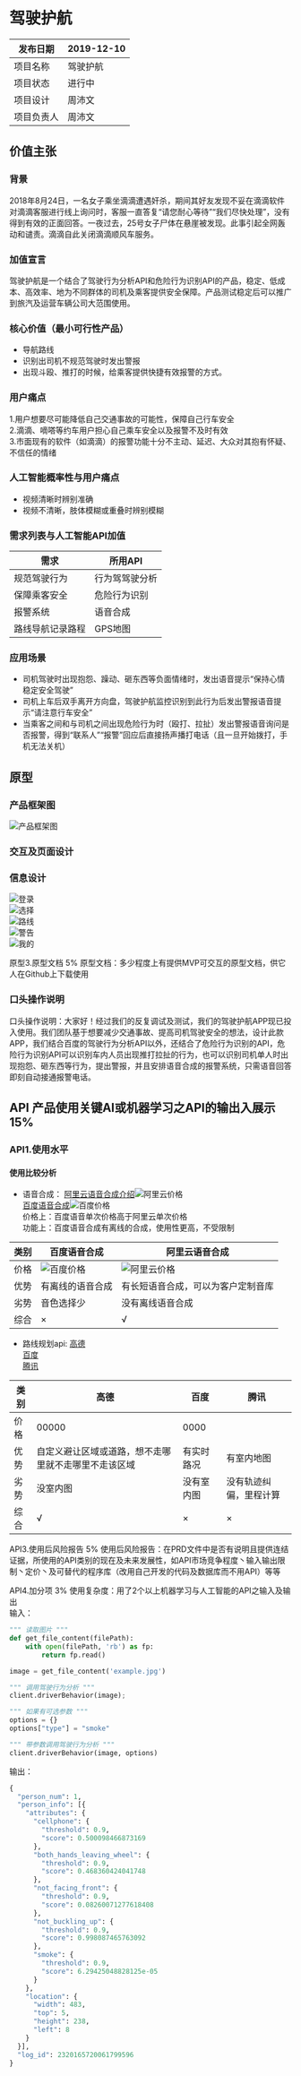 
# 驾驶护航
| 发布日期 | 2019-12-10 |
| -------- | --------- |
| 项目名称 | 驾驶护航 |
| 项目状态 | 进行中 |
| 项目设计 | 周沛文 |
| 项目负责人 | 周沛文 |
## 价值主张
### 背景
2018年8月24日，一名女子乘坐滴滴遭遇奸杀，期间其好友发现不妥在滴滴软件对滴滴客服进行线上询问时，客服一直答复“请您耐心等待”“我们尽快处理”，没有得到有效的正面回答。一夜过去，25号女子尸体在悬崖被发现。此事引起全网轰动和谴责。滴滴自此关闭滴滴顺风车服务。
### 加值宣言 
驾驶护航是一个结合了驾驶行为分析API和危险行为识别API的产品，稳定、低成本、高效率、地为不同群体的司机及乘客提供安全保障。产品测试稳定后可以推广到旅汽及运营车辆公司大范围使用。

### 核心价值（最小可行性产品）
* 导航路线
* 识别出司机不规范驾驶时发出警报
* 出现斗殴、推打的时候，给乘客提供快捷有效报警的方式。


### 用户痛点 
1.用户想要尽可能降低自己交通事故的可能性，保障自己行车安全<br>
2.滴滴、嘀嗒等约车用户担心自己乘车安全以及报警不及时有效<br>
3.市面现有的软件（如滴滴）的报警功能十分不主动、延迟、大众对其抱有怀疑、不信任的情绪

### 人工智能概率性与用户痛点
* 视频清晰时辨别准确
* 视频不清晰，肢体模糊或重叠时辨别模糊

  
### 需求列表与人工智能API加值 
| 需求 | 所用API |
| -------- | --------- |
| 规范驾驶行为 | 行为驾驾驶分析 |
| 保障乘客安全 | 危险行为识别 |
| 报警系统 | 语音合成 |
| 路线导航记录路程 | GPS地图 |

### 应用场景
* 司机驾驶时出现抱怨、躁动、砸东西等负面情绪时，发出语音提示“保持心情稳定安全驾驶”
* 司机上车后双手离开方向盘，驾驶护航监控识别到此行为后发出警报语音提示“请注意行车安全”
* 当乘客之间和与司机之间出现危险行为时（殴打、拉扯）发出警报语音询问是否报警，得到“联系人”“报警”回应后直接扬声播打电话（且一旦开始拨打，手机无法关机）

## 原型 

### 产品框架图
![产品框架图](https://github.com/pumennn/qimo/blob/master/pdf/%E9%A9%BE%E9%A9%B6%E6%B5%81%E7%A8%8B%E5%9B%BE.png)
### 交互及页面设计


### 信息设计 
![登录](https://github.com/pumennn/qimo/blob/master/pdf/%E7%99%BB%E5%BD%95%E4%BF%A1%E6%81%AF.png)<br>
![选择](https://github.com/pumennn/qimo/blob/master/pdf/%E9%80%89%E6%8B%A9%E6%A8%A1%E5%BC%8F%E4%BF%A1%E6%81%AF.png)<br>
![路线](https://github.com/pumennn/qimo/blob/master/pdf/%E8%B7%AF%E7%BA%BF%E4%BF%A1%E6%81%AF.png)<br>
![警告](https://github.com/pumennn/qimo/blob/master/pdf/%E8%AD%A6%E5%91%8A%E4%BF%A1%E6%81%AF.png)<br>
![我的](https://github.com/pumennn/qimo/blob/master/pdf/%E6%88%91%E7%9A%84%E4%BF%A1%E6%81%AF.png)<br>

原型3.原型文档 5%
原型文档：多少程度上有提供MVP可交互的原型文档，供它人在Github上下载使用

### 口头操作说明 
口头操作说明：大家好！经过我们的反复调试及测试，我们的驾驶护航APP现已投入使用。我们团队基于想要减少交通事故、提高司机驾驶安全的想法，设计此款APP，我们结合百度的驾驶行为分析API以外，还结合了危险行为识别的API，危险行为识别API可以识别车内人员出现推打拉扯的行为，也可以识别司机单人时出现抱怨、砸东西等行为，提出警报，并且安排语音合成的报警系统，只需语音回答即刻自动接通报警电话。
## API 产品使用关键AI或机器学习之API的输出入展示 15%
### API1.使用水平

#### 使用比较分析 
* 语音合成：
[阿里云语音合成介绍](https://ai.aliyun.com/nls/tts?spm=a2c4g.750001.h2v3icoap.188.47ca7b13RyG9D7)![阿里云价格](https://github.com/pumennn/qimo/blob/master/pdf/%E9%98%BF%E9%87%8C%E4%BA%91%E8%AF%AD%E9%9F%B3%E5%90%88%E6%88%90%E4%BB%8B%E4%B8%AA.png)<br>
[百度语音合成](https://ai.baidu.com/ai-doc/SPEECH/yk38y8h3j)![百度价格](https://github.com/pumennn/qimo/blob/master/pdf/%E7%99%BE%E5%BA%A6%E8%AF%AD%E9%9F%B3%E5%90%88%E6%88%90%E4%BB%B7%E6%A0%BC.png)<br>
价格上：百度语音单次价格高于阿里云单次价格<br>
功能上：百度语音合成有离线的合成，使用性更高，不受限制<br>

| 类别 | 百度语音合成 | 阿里云语音合成 |
| -------- | --------- | ------- |
| 价格 | ![百度价格](https://github.com/pumennn/qimo/blob/master/pdf/%E7%99%BE%E5%BA%A6%E8%AF%AD%E9%9F%B3%E5%90%88%E6%88%90%E4%BB%B7%E6%A0%BC.png) | ![阿里云价格](https://github.com/pumennn/qimo/blob/master/pdf/%E9%98%BF%E9%87%8C%E4%BA%91%E8%AF%AD%E9%9F%B3%E5%90%88%E6%88%90%E4%BB%8B%E4%B8%AA.png) |
| 优势 | 有离线的语音合成 | 有长短语音合成，可以为客户定制音库
| 劣势 | 音色选择少 | 没有离线语音合成 |
| 综合 | × | √ |
* 路线规划api:
[高德](https://lbs.amap.com/)<br>
[百度](http://lbsyun.baidu.com/)<br>
[腾讯](https://lbs.qq.com/)<br>


| 类别 | 高德 | 百度 | 腾讯 |
| -------- | --------- | ------- | ------------- |
| 价格 | 00000 | 0000 |
| 优势 |  自定义避让区域或道路，想不走哪里就不走哪里不走该区域| 有实时路况 | 有室内地图 |
| 劣势 | 没室内图 | 没有室内图 | 没有轨迹纠偏，里程计算 |
| 综合 | √ | × | × |

API3.使用后风险报告 5%
使用后风险报告：在PRD文件中是否有说明且提供连结证据，所使用的API类别的现在及未来发展性，如API市场竞争程度丶输入输出限制丶定价丶及可替代的程序库（改用自己开发的代码及数据库而不用API）等等

API4.加分项 3%
使用复杂度：用了2个以上机器学习与人工智能的API之输入及输出<br>
输入：<br>
```python
""" 读取图片 """
def get_file_content(filePath):
    with open(filePath, 'rb') as fp:
        return fp.read()

image = get_file_content('example.jpg')

""" 调用驾驶行为分析 """
client.driverBehavior(image);

""" 如果有可选参数 """
options = {}
options["type"] = "smoke"

""" 带参数调用驾驶行为分析 """
client.driverBehavior(image, options)
```

输出：<br>
```python
{
  "person_num": 1,
  "person_info": [{
    "attributes": {
      "cellphone": {
        "threshold": 0.9,
        "score": 0.500098466873169
      },
      "both_hands_leaving_wheel": {
        "threshold": 0.9,
        "score": 0.468360424041748
      },
      "not_facing_front": {
        "threshold": 0.9,
        "score": 0.08260071277618408
      },
      "not_buckling_up": {
        "threshold": 0.9,
        "score": 0.998087465763092
      },
      "smoke": {
        "threshold": 0.9,
        "score": 6.29425048828125e-05
      }
    },
    "location": {
      "width": 483,
      "top": 5,
      "height": 238,
      "left": 8
    }
  }],
  "log_id": 2320165720061799596
}
```
